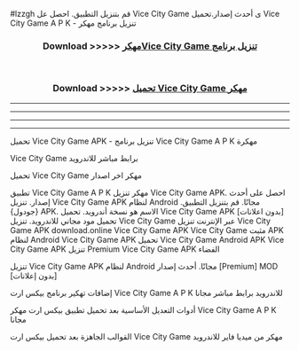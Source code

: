 #lzzgh قم بتنزيل التطبيق. احصل عل Vice City Game  ى أحدث إصدار.تحميل Vice City Game  A P K - تنزيل برنامج مهكر



<div align="center">
<h3>Download >>>>> <a href="https://ar-sites.web.app/?ar= Vice City Game ">مهكرVice City Game  تنزيل برنامج</a></h3><br>

<h3>Download >>>>> <a href="https://ar-sites.web.app/?ar= Vice City Game ">تحميل Vice City Game  مهكر</a></h3>
</div>


----------------------------------------------------------

----------------------------------------------------------

----------------------------------------------------------

----------------------------------------------------------


تحميل Vice City Game  APK - تنزيل برنامج Vice City Game  A P K مهكرة

Vice City Game  برابط مباشر للاندرويد

تحميل Vice City Game  مهكر اخر اصدار

تطبيق Vice City Game  A P K مهكر
تنزيل Vice City Game  APK. احصل على أحدث إصدار.
تنزيل Vice City Game  APK لنظام Android مجانًا.
قم بتنزيل التطبيق. {جودول} APK. الاسم هو نسخة أندرويد.
تحميل Vice City Game  APK [بدون اعلانات]
تحميل مود مجاني للاندرويد.
تنزيل Vice City Game  عبر الإنترنت
تنزيل Vice City Game  APK
download.online Vice City Game  APK
Vice City Game  مثبت APK لنظام Android
Vice City Game  APK
تحميل Vice City Game  Android APK
Vice City Game  APK تنزيل Premium
Vice City Game  APK الفضاء

تنزيل Vice City Game  APK لنظام Android مجانًا. أحدث إصدار [Premium] MOD [بدون إعلانات]

إضافات تهكير برنامج بيكس ارت Vice City Game  A P K للاندرويد برابط مباشر مجانا

أدوات التعديل الأساسية بعد تحميل تطبيق بيكس ارت مهكر Vice City Game  A P K مجانا

القوالب الجاهزة بعد تحميل بيكس ارت Vice City Game  مهكر من ميديا فاير للاندرويد



